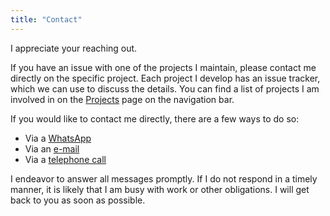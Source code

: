 ```yaml
---
title: "Contact"
---
```


I appreciate your reaching out.

If you have an issue with one of the projects I maintain, please contact me
directly on the specific project. Each project I develop has an issue tracker,
which we can use to discuss the details. You can find a list of projects I am
involved in on the [Projects][projects] page on the navigation bar.

If you would like to contact me directly, there are a few ways to do so:

 - Via a [WhatsApp][contact-whatsapp]
 - Via an [e-mail][contact-mail]
 - Via a [telephone call][contact-telephone]

I endeavor to answer all messages promptly. If I do not respond in a timely
manner, it is likely that I am busy with work or other obligations. I will get
back to you as soon as possible.

[projects]: /projects

[contact-whatsapp]: https://wa.me/27641031189
[contact-mail]: mailto:wpieterse2825@gmail.com
[contact-telephone]: tel:+27641031189
